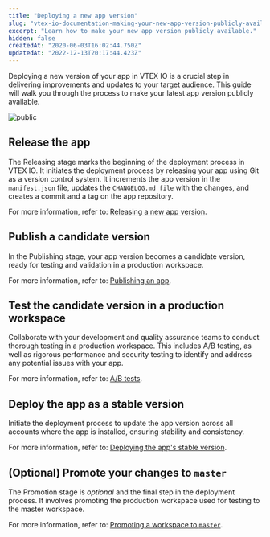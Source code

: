 ```yaml
---
title: "Deploying a new app version"
slug: "vtex-io-documentation-making-your-new-app-version-publicly-available"
excerpt: "Learn how to make your new app version publicly available."
hidden: false
createdAt: "2020-06-03T16:02:44.750Z"
updatedAt: "2022-12-13T20:17:44.423Z"
---
```


Deploying a new version of your app in VTEX IO is a crucial step in delivering improvements and updates to your target audience. This guide will walk you through the process to make your latest app version publicly available.

![public](https://github.com/vtexdocs/dev-portal-content/blob/main/images/making-an-app-publicly-available.png)

<Steps>

## Release the app

The Releasing stage marks the beginning of the deployment process in VTEX IO. It initiates the deployment process by releasing your app using Git as a version control system. It increments the app version in the `manifest.json` file, updates the `CHANGELOG.md file` with the changes, and creates a commit and a tag on the app repository.

For more information, refer to: [Releasing a new app version](https://developers.vtex.com/docs/guides/vtex-io-documentation-releasing-a-new-app-version).

## Publish a candidate version

In the Publishing stage, your app version becomes a candidate version, ready for testing and validation in a production workspace.

For more information, refer to: [Publishing an app](https://developers.vtex.com/docs/guides/vtex-io-documentation-publishing-an-app).

## Test the candidate version in a production workspace

Collaborate with your development and quality assurance teams to conduct thorough testing in a production workspace. This includes A/B testing, as well as rigorous performance and security testing to identify and address any potential issues with your app.

For more information, refer to: [A/B tests](https://developers.vtex.com/docs/guides/ab-tests).

## Deploy the app as a stable version

Initiate the deployment process to update the app version across all accounts where the app is installed, ensuring stability and consistency.

For more information, refer to: [Deploying the app's stable version](https://developers.vtex.com/docs/guides/vtex-io-documentation-deploying-the-app-stable-version).

## (Optional) Promote your changes to `master`

The Promotion stage is *optional* and the final step in the deployment process. It involves promoting the production workspace used for testing to the master workspace.

For more information, refer to: [Promoting a workspace to `master`](https://developers.vtex.com/docs/guides/vtex-io-documentation-promoting-a-workspace-to-master).

</Steps>
